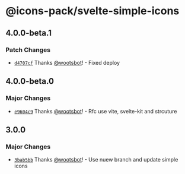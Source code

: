 # @icons-pack/svelte-simple-icons

## 4.0.0-beta.1

### Patch Changes

- [`d4707cf`](https://github.com/icons-pack/svelte-simple-icons/commit/d4707cf6a2f6bb5842e8fe005a2e97f25725569c) Thanks [@wootsbot](https://github.com/wootsbot)! - Fixed deploy

## 4.0.0-beta.0

### Major Changes

- [`e9604c9`](https://github.com/icons-pack/svelte-simple-icons/commit/e9604c90e1ea77fb090419d848b51e14a5fde758) Thanks [@wootsbot](https://github.com/wootsbot)! - Rfc use vite, svelte-kit and strcuture

## 3.0.0

### Major Changes

- [`3bab5bb`](https://github.com/icons-pack/svelte-simple-icons/commit/3bab5bbcbc4b7cf712438e7eae31182047087ead) Thanks [@wootsbot](https://github.com/wootsbot)! - Use nuew branch and update simple icons

